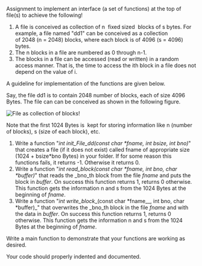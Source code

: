 Assignment to implement an interface (a set of functions) at the top of file(s) to achieve the following!

1. A file is conceived as collection of n  fixed sized  blocks of s bytes. For example, a file named "dd1" can be conceived as a collection of 2048 (n = 2048) blocks, where each block is of 4096 (s = 4096) bytes.
2. The n blocks in a file are numbered as 0 through n-1.
3. The blocks in a file can be accessed (read or written) in a random access manner. That is, the time to access the ith block in a file does not depend on the value of i.

A guideline for implementation of the functions are given below.

Say, the file dd1 is to contain 2048 number of blocks, each of size 4096 Bytes. The file can can be conceived as shown in the following figure.

![File as collection of blocks!](https://cs.iiests.ac.in/moodle/pluginfile.php/10054/mod_assign/intro/dd.png)

Note that the first 1024 Bytes is  kept for storing information like n (number of blocks), s (size of each block), etc.

1. Write a function "_int init\_File\_dd(const char \*fname, int bsize, int bno)_" that creates a file (if it does not exist) called fname of appropriate size (1024 + bsize\*bno Bytes) in your folder. If for some reason this functions fails, it returns -1. Otherwise it returns 0.
2. Write a function "_int read\_block(_const char \*fname_, int bno, char \*buffer)_" that reads the _bno_th block from the file _fname_ and puts the block in _buffer_. On success this function returns 1, returns 0 otherwise. This function gets the information n and s from the 1024 Bytes at the beginning of _fname_.
3. Write a function "_int write\_block__(const char \*fname__, int bno, char \*buffer)_" that overwrites the _bno_th block in the file _fname_ and with the data in _buffer_. On success this function returns 1, returns 0 otherwise. This function gets the information n and s from the 1024 Bytes at the beginning of _fname_.

Write a main function to demonstrate that your functions are working as desired.

Your code should properly indented and documented.

